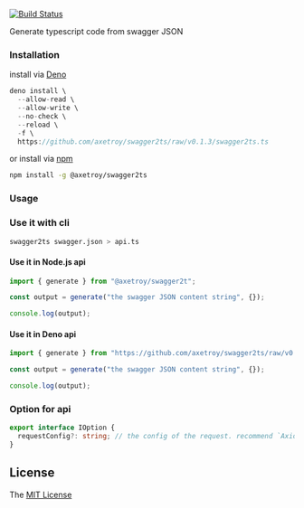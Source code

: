 [![Build Status](https://github.com/axetroy/swagger2ts/workflows/test/badge.svg)](https://github.com/axetroy/swagger2ts/actions)

Generate typescript code from swagger JSON

### Installation

install via [Deno](https://deno.land)

```typescript
deno install \
  --allow-read \
  --allow-write \
  --no-check \
  --reload \
  -f \
  https://github.com/axetroy/swagger2ts/raw/v0.1.3/swagger2ts.ts
```

or install via [npm](https://npmjs.com)

```bash
npm install -g @axetroy/swagger2ts
```

### Usage

### Use it with cli

```bash
swagger2ts swagger.json > api.ts
```

#### Use it in Node.js api

```js
import { generate } from "@axetroy/swagger2t";

const output = generate("the swagger JSON content string", {});

console.log(output);
```

#### Use it in Deno api

```ts
import { generate } from "https://github.com/axetroy/swagger2ts/raw/v0.1.3/generate.ts";

const output = generate("the swagger JSON content string", {});

console.log(output);
```

### Option for api

```ts
export interface IOption {
  requestConfig?: string; // the config of the request. recommend `AxiosRequestConfig`. defaults to 'unknown'
}
```

## License

The [MIT License](LICENSE)
